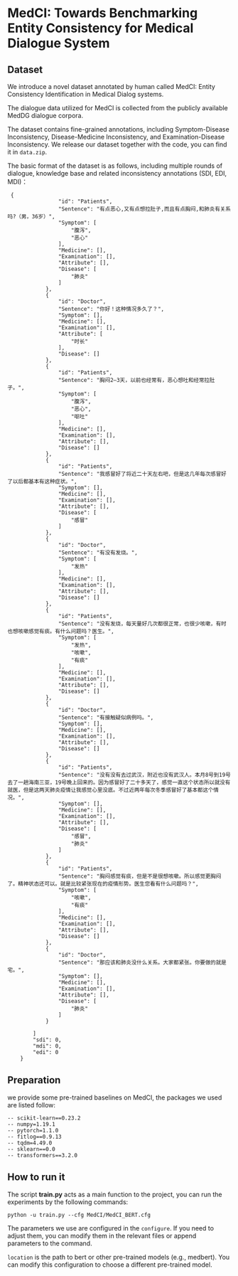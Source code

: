 # MedCI: Towards Benchmarking Entity Consistency for Medical Dialogue System

##  Dataset
We introduce a novel dataset annotated by human called MedCI: Entity Consistency Identification in Medical Dialog systems. 

The dialogue data utilized for MedCI is collected from the publicly available MedDG dialogue corpora. 

The dataset contains fine-grained annotations, including Symptom-Disease Inconsistency, Disease-Medicine Inconsistency, and Examination-Disease Inconsistency. We release our dataset together with the code, you can find it in `data.zip`.

The basic format of the dataset is as follows, including multiple rounds of dialogue, knowledge base and related inconsistency annotations (SDI, EDI, MDI)：

```
 {
                "id": "Patients",
                "Sentence": "有点恶心,又有点想拉肚子,而且有点胸闷,和肺炎有关系吗?（男，36岁）",
                "Symptom": [
                    "腹泻",
                    "恶心"
                ],
                "Medicine": [],
                "Examination": [],
                "Attribute": [],
                "Disease": [
                    "肺炎"
                ]
            },
            {
                "id": "Doctor",
                "Sentence": "你好！这种情况多久了？",
                "Symptom": [],
                "Medicine": [],
                "Examination": [],
                "Attribute": [
                    "时长"
                ],
                "Disease": []
            },
            {
                "id": "Patients",
                "Sentence": "胸闷2—3天，以前也经常有，恶心想吐和经常拉肚子。",
                "Symptom": [
                    "腹泻",
                    "恶心",
                    "呕吐"
                ],
                "Medicine": [],
                "Examination": [],
                "Attribute": [],
                "Disease": []
            },
            {
                "id": "Patients",
                "Sentence": "我感冒好了将近二十天左右吧，但是这几年每次感冒好了以后都基本有这种症状。",
                "Symptom": [],
                "Medicine": [],
                "Examination": [],
                "Attribute": [],
                "Disease": [
                    "感冒"
                ]
            },
            {
                "id": "Doctor",
                "Sentence": "有没有发烧。",
                "Symptom": [
                    "发热"
                ],
                "Medicine": [],
                "Examination": [],
                "Attribute": [],
                "Disease": []
            },
            {
                "id": "Patients",
                "Sentence": "没有发烧，每天量好几次都很正常，也很少咳嗽，有时也想咳嗽感觉有痰。有什么问题吗？医生。",
                "Symptom": [
                    "发热",
                    "咳嗽",
                    "有痰"
                ],
                "Medicine": [],
                "Examination": [],
                "Attribute": [],
                "Disease": []
            },
            {
                "id": "Doctor",
                "Sentence": "有接触疑似病例吗。",
                "Symptom": [],
                "Medicine": [],
                "Examination": [],
                "Attribute": [],
                "Disease": []
            },
            {
                "id": "Patients",
                "Sentence": "没有没有去过武汉，附近也没有武汉人。本月8号到19号去了一趟海南三亚，19号晚上回来的。因为感冒好了二十多天了，感觉一直这个状态所以就没有就医，但是这两天肺炎疫情让我感觉心里没底。不过近两年每次冬季感冒好了基本都这个情况。",
                "Symptom": [],
                "Medicine": [],
                "Examination": [],
                "Attribute": [],
                "Disease": [
                    "感冒",
                    "肺炎"
                ]
            },
            {
                "id": "Patients",
                "Sentence": "胸闷感觉有痰，但是不是很想咳嗽。所以感觉更胸闷了。精神状态还可以。就是比较紧张现在的疫情形势。医生您看有什么问题吗？",
                "Symptom": [
                    "咳嗽",
                    "有痰"
                ],
                "Medicine": [],
                "Examination": [],
                "Attribute": [],
                "Disease": []
            },
            {
                "id": "Doctor",
                "Sentence": "那应该和肺炎没什么关系。大家都紧张。你要做的就是宅。",
                "Symptom": [],
                "Medicine": [],
                "Examination": [],
                "Attribute": [],
                "Disease": [
                    "肺炎"
                ]
            }
            
        ]
        "sdi": 0,
        "mdi": 0,
        "edi": 0
    }
```
## Preparation

we provide some pre-trained baselines on MedCI, the packages we used are listed follow:

```
-- scikit-learn==0.23.2
-- numpy=1.19.1
-- pytorch=1.1.0
-- fitlog==0.9.13
-- tqdm=4.49.0
-- sklearn==0.0
-- transformers==3.2.0
```

## How to run it

The script **train.py** acts as a main function to the project, you can run the experiments by the following commands:

```
python -u train.py --cfg MedCI/MedCI_BERT.cfg
```

The parameters we use are configured in the `configure`. If you need to adjust them, you can modify them in the relevant files or append parameters to the command.

`location` is the path to bert or other pre-trained models (e.g., medbert). You can modify this configuration to choose a different pre-trained model.

